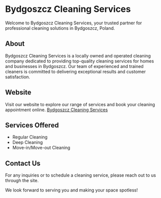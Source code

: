 # Bydgoszcz Cleaning Services

Welcome to Bydgoszcz Cleaning Services, your trusted partner for professional cleaning solutions in Bydgoszcz, Poland.

## About

Bydgoszcz Cleaning Services is a locally owned and operated cleaning company dedicated to providing top-quality cleaning services for homes and businesses in Bydgoszcz. Our team of experienced and trained cleaners is committed to delivering exceptional results and customer satisfaction.

## Website

Visit our website to explore our range of services and book your cleaning appointment online. [Bydgoszcz Cleaning Services](https://lustrous-muffin-71dd8a.netlify.app/)

## Services Offered

- Regular Cleaning
- Deep Cleaning
- Move-in/Move-out Cleaning

## Contact Us

For any inquiries or to schedule a cleaning service, please reach out to us through the site.

We look forward to serving you and making your space spotless!

